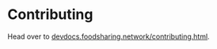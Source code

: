 # Contributing

Head over to
[devdocs.foodsharing.network/contributing.html](https://devdocs.foodsharing.network).
